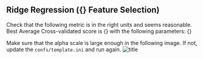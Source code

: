 ## Ridge Regression ({} Feature Selection)
Check that the following metric is in the right units and seems reasonable. Best Average Cross-validated score is {} with the following parameters: {}

Make sure that the alpha scale is large enough in the following image. If not, update the ``confs/template.ini`` and run again.
![title]({}{}_feat_hyperparam.png)
